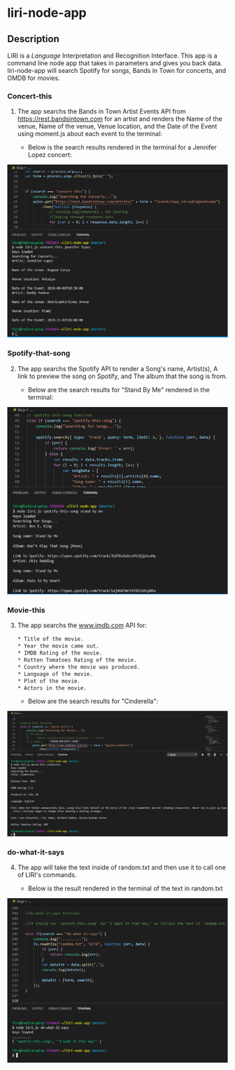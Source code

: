 # liri-node-app

## Description
LIRI is a _Language_ Interpretation and Recognition Interface. This app is a command line node app that takes in parameters and gives you back data. liri-node-app will search Spotify for songs, Bands in Town for concerts, and OMDB for movies.

### Concert-this
1. The app searchs the Bands in Town Artist Events API from https://rest.bandsintown.com for an artist and renders the Name of the venue, Name of the venue, Venue location, and the Date of the Event using moment.js  about each event to the terminal:

     * Below is the search results rendered in the terminal for a Jennifer Lopez concert:
     
![Image of Concert-this](/images/concert-this.png)

### Spotify-that-song

2. The app searchs the Spotify API to render a Song's name, Artist(s), A link to preview the song on Spotify, and The album that the song is from.

     * Below are the search results for "Stand By Me" rendered in the terminal:

![Image of Concert-this](/images/spotify.png)

### Movie-this

3. The app searchs the www.imdb.com API for:
  
       * Title of the movie.
       * Year the movie came out.
       * IMDB Rating of the movie.
       * Rotten Tomatoes Rating of the movie.
       * Country where the movie was produced.
       * Language of the movie.
       * Plot of the movie.
       * Actors in the movie.

     * Below are the search results for "Cinderella": 

![Image of Concert-this](/images/moviethis.png)

### do-what-it-says

4. The app will take the text inside of random.txt and then use it to call one of LIRI's commands.

     * Below is the result rendered in the terminal of the text in random.txt 

![Image of Concert-this](/images/dowhatitsays.png)

